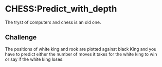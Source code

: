 # CHESS:Predict_with_depth

The tryst of computers and chess is an old one.

## Challenge
The positions of white king and rook are plotted against black King and you have to predict either the number of moves it takes for the white king to win or say if the white king loses.
